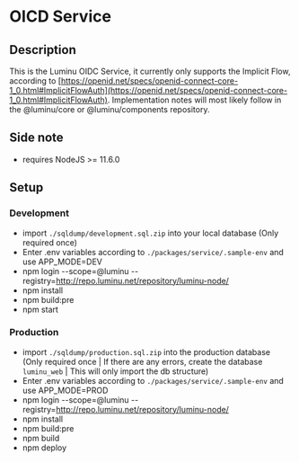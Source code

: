 # OICD Service

## Description

This is the Luminu OIDC Service, it currently only supports the Implicit Flow, according to [https://openid.net/specs/openid-connect-core-1_0.html#ImplicitFlowAuth](https://openid.net/specs/openid-connect-core-1_0.html#ImplicitFlowAuth).
Implementation notes will most likely follow in the @luminu/core or @luminu/components repository.

## Side note

* requires NodeJS >= 11.6.0

## Setup

### Development

-   import `./sqldump/development.sql.zip` into your local database (Only required once)
-   Enter .env variables according to `./packages/service/.sample-env` and use APP_MODE=DEV
-   npm login --scope=@luminu --registry=http://repo.luminu.net/repository/luminu-node/
-   npm install
-   npm build:pre
-   npm start

### Production

-   import `./sqldump/production.sql.zip` into the production database (Only required once | If there are any errors, create the database `luminu_web` | This will only import the db structure)
-   Enter .env variables according to `./packages/service/.sample-env` and use APP_MODE=PROD
-   npm login --scope=@luminu --registry=http://repo.luminu.net/repository/luminu-node/
-   npm install
-   npm build:pre
-   npm build
-   npm deploy
